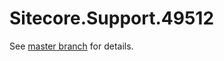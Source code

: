 # Sitecore.Support.49512

See [master branch](https://github.com/sitecoresupport/Sitecore.Support.49512) for details.